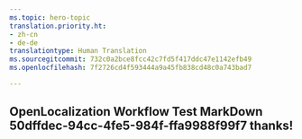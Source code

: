 ```yaml
---
ms.topic: hero-topic
translation.priority.ht:
- zh-cn
- de-de
translationtype: Human Translation
ms.sourcegitcommit: 732c0a2bce8fcc42c7fd5f417ddc47e1142efb49
ms.openlocfilehash: 7f2726cd4f593444a9a45fb838cd48c0a743bad7

---
```

## OpenLocalization Workflow Test MarkDown 50dffdec-94cc-4fe5-984f-ffa9988f99f7 thanks!



<!--HONumber=Aug16_HO3-->


